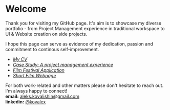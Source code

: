 # Welcome
Thank you for visiting my GitHub page. It's aim is to showcase my diverse portfolio - from Project Management experience in traditional workspace to UI & Website creation on side projects.

I hope this page can serve as evidence of my dedication, passion and commitment to continous self-improvement.

- [*My CV*](Alex%20Kovalishin%20CV%201025.pdf)
- [*Case Study: A project management experience*](Case%20Study%20Beder.pdf)  
- [*Film Festival Application*](Film%20Festival%20Application.pdf)
- [*Short Film Webpage*](https://whispersmovie.framer.ai)

For both work-related and other matters please don't hesitate to reach out. I'm always happy to connect!  
**email:** aleks.kovalishin@gmail.com  
**linkedin:** [@kovalex](https://www.linkedin.com/in/kovalex/)  
